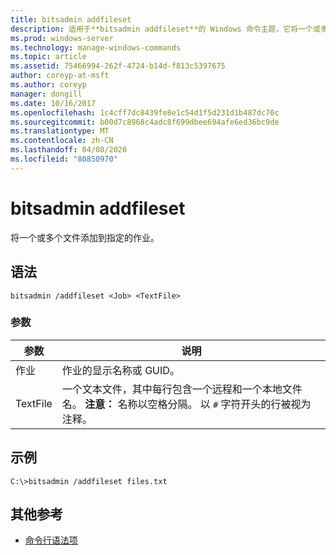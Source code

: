 ```yaml
---
title: bitsadmin addfileset
description: 适用于**bitsadmin addfileset**的 Windows 命令主题，它将一个或多个文件添加到指定的作业。
ms.prod: windows-server
ms.technology: manage-windows-commands
ms.topic: article
ms.assetid: 75466994-262f-4724-b14d-f813c5397675
author: coreyp-at-msft
ms.author: coreyp
manager: dongill
ms.date: 10/16/2017
ms.openlocfilehash: 1c4cff7dc8439fe8e1c54d1f5d231d1b487dc70c
ms.sourcegitcommit: b00d7c8968c4adc8f699dbee694afe6ed36bc9de
ms.translationtype: MT
ms.contentlocale: zh-CN
ms.lasthandoff: 04/08/2020
ms.locfileid: "80850970"
---
```

# <a name="bitsadmin-addfileset"></a>bitsadmin addfileset

将一个或多个文件添加到指定的作业。

## <a name="syntax"></a>语法

```
bitsadmin /addfileset <Job> <TextFile>
```

### <a name="parameters"></a>参数

| 参数 | 说明 |
| --------- | ----------- |
| 作业 | 作业的显示名称或 GUID。 |
| TextFile | 一个文本文件，其中每行包含一个远程和一个本地文件名。 **注意：** 名称以空格分隔。 以 `#` 字符开头的行被视为注释。 |

## <a name="examples"></a><a name=BKMK_examples></a>示例

```
C:\>bitsadmin /addfileset files.txt
```

## <a name="additional-references"></a>其他参考

- [命令行语法项](command-line-syntax-key.md)